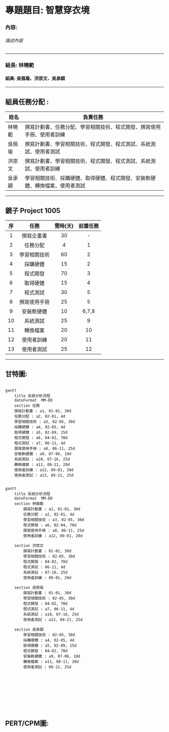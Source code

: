 # 專題題目: 智慧穿衣境
### 內容:
###### 描述內容
---

### 組長: 林曉範
#### 組員: 吳佩瑜、洪崇文、吳承穎


---
## 組員任務分配 : 
| 姓名 | 負責任務 |
| ---- | ---- |
| 林曉範 | 撰寫計劃書、任務分配、學習相關技術、程式開發、撰寫使用手冊、使用者訓練 |
| 吳佩瑜 | 撰寫計劃書、學習相關技術、程式開發、程式測試、系統測試、使用者測試 |
| 洪崇文 | 撰寫計劃書、學習相關技術、程式開發、程式測試、系統測試、使用者訓練 |
| 吳承穎 | 學習相關技術、採購硬體、取得硬體、程式開發、安裝軟硬體、轉換檔案、使用者測試 |

---
## 鏡子 Project 1005
|序 | 任務 | 需時(天) |  前置任務  |
|:--:|:---:|:-----:|:-----:|
| 1  | 撰寫企畫書 | 30 | - |
| 2  | 任務分配 | 4 | 1 |   
| 3  | 學習相關技術 | 60 | 2 |
| 4  | 採購硬體 | 15 | 2 |
| 5  | 程式開發 | 70 | 3 |
| 6  | 取得硬體 | 15 | 4 |
| 7  | 程式測試 | 30 | 5 |
| 8  | 撰寫使用手冊 | 25 | 5 |
| 9  | 安裝軟硬體 | 10 | 6,7,8 |
| 10 | 系統測試 | 25 | 9 |
| 11 | 轉換檔案 | 20 | 10 |
| 12 | 使用者訓練 | 20 | 11 |
| 13 | 使用者測試 | 25 | 12 |

---

## 甘特圖:
```mermaid

gantt
    title 系統分析流程
    dateFormat  MM-DD
    section 任務
    撰寫計劃書 : a1, 01-01, 30d
    任務分配 : a2, 02-01, 4d
    學習相關技術 : a3, 02-05, 30d
    採購硬體 : a4, 02-05, 4d
    取得硬體 : a5, 02-09, 15d
    程式開發 : a6, 04-02, 70d
    程式測試 : a7, 06-11, 4d
    撰寫使用手冊 : a8, 06-11, 25d
    安裝軟硬體 : a9, 07-06, 10d
    系統測試 : a10, 07-16, 25d
    轉換檔案 : a11, 08-11, 20d
    使用者訓練 : a12, 09-01, 20d
    使用者測試 : a13, 09-21, 25d

```
```mermaid

gantt
    title 系統分析流程
    dateFormat  MM-DD
    section 林曉範
        撰寫計劃書 : a1, 01-01, 30d
        任務分配 : a2, 02-01, 4d
        學習相關技術 : a3, 02-05, 30d
        程式開發 : a6, 02-04, 70d
        撰寫使用手冊 : a8, 06-11, 25d
        使用者訓練 : a12, 09-01, 20d
        
    section 洪崇文
        撰寫計劃書 : 01-01, 30d
        學習相關技術 : 02-05, 30d
        程式開發 : 04-02, 70d
        程式測試 : 06-11, 4d
        系統測試 : 07-16, 25d
        使用者訓練 : 09-01, 20d
        
    section 吳佩瑜
        撰寫計劃書 : 01-01, 30d
        學習相關技術 : 02-05, 30d
        程式開發 : 04-02, 70d
        程式測試 : a7, 06-11, 4d
        系統測試 : a10, 07-16, 25d
        使用者測試 : a13, 09-21, 25d
        
    section 吳承穎
        學習相關技術 : 02-05, 30d
        採購硬體 : a4, 02-05, 4d
        取得硬體 : a5, 02-09, 15d
        程式開發 : 04-02, 70d
        安裝軟硬體 : a9, 07-06, 10d
        轉換檔案 : a11, 08-11, 20d
        使用者測試 : 09-21, 25d
    
    
    
    
    
    
    
    
    

```
## PERT/CPM圖:
